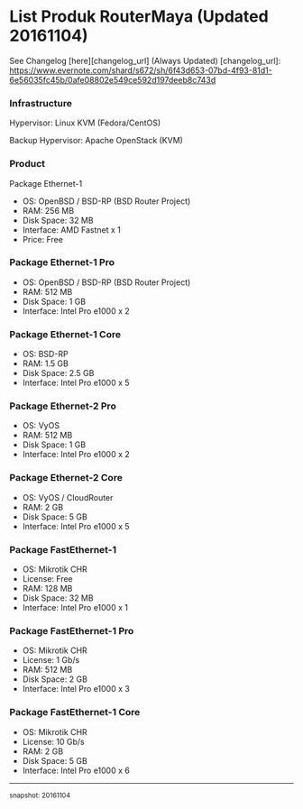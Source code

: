 # List Produk RouterMaya (Updated 20161104)
See Changelog [here][changelog_url] (Always Updated)
[changelog_url]: https://www.evernote.com/shard/s672/sh/6f43d653-07bd-4f93-81d1-6e56035fc45b/0afe08802e549ce592d197deeb8c743d

### Infrastructure
Hypervisor: Linux KVM (Fedora/CentOS)

Backup Hypervisor: Apache OpenStack (KVM)

### Product
Package Ethernet-1
- OS: OpenBSD / BSD-RP (BSD Router Project)
- RAM: 256 MB
- Disk Space: 32 MB
- Interface: AMD Fastnet x 1
- Price: Free

### Package Ethernet-1 Pro
- OS: OpenBSD / BSD-RP (BSD Router Project)
- RAM: 512 MB
- Disk Space: 1 GB
- Interface: Intel Pro e1000 x 2

### Package Ethernet-1 Core
- OS: BSD-RP
- RAM: 1.5 GB
- Disk Space: 2.5 GB
- Interface: Intel Pro e1000 x 5

### Package Ethernet-2 Pro
- OS: VyOS
- RAM: 512 MB
- Disk Space: 1 GB
- Interface: Intel Pro e1000 x 2

### Package Ethernet-2 Core
- OS: VyOS / CloudRouter
- RAM: 2 GB
- Disk Space: 5 GB
- Interface: Intel Pro e1000 x 5

### Package FastEthernet-1
- OS: Mikrotik CHR
- License: Free
- RAM: 128 MB
- Disk Space: 32 MB
- Interface: Intel Pro e1000 x 1

### Package FastEthernet-1 Pro
- OS: Mikrotik CHR
- License: 1 Gb/s
- RAM: 512 MB
- Disk Space: 2 GB
- Interface: Intel Pro e1000 x 3

### Package FastEthernet-1 Core
- OS: Mikrotik CHR
- License: 10 Gb/s
- RAM: 2 GB
- Disk Space: 5 GB
- Interface: Intel Pro e1000 x 6

___

<small>snapshot: 20161104</small>
